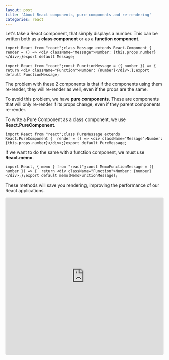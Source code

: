 ```yaml
---
layout: post
title: 'About React components, pure components and re-rendering'
categories: react
---
```

Let's take a React component, that simply displays a number. This can be written both as a **class component** or as a **function component**.

```
import React from "react";class Message extends React.Component {  render = () => <div className="Message">Number: {this.props.number}</div>;}export default Message;
```

```
import React from "react";const FunctionMessage = ({ number }) => {  return <div className="Function">Number: {number}</div>;};export default FunctionMessage;
```

The problem with these 2 components is that if the components using them re-render, they will re-render as well, even if the props are the same.

To avoid this problem, we have **pure components**. These are components that will only re-render if its props change, even if they parent components re-render.

To write a Pure Component as a class component, we use **React.PureComponent**.

```
import React from "react";class PureMessage extends React.PureComponent {  render = () => <div className="Message">Number: {this.props.number}</div>;}export default PureMessage;
```

If we want to do the same with a function component, we must use **React.memo**.

```
import React, { memo } from "react";const MemoFunctionMessage = ({ number }) => {  return <div className="Function">Number: {number}</div>;};export default memo(MemoFunctionMessage);
```

These methods will save you rendering, improving the performance of our React applications.

<iframe src="https://codesandbox.io/embed/jpxokl56n9?autoresize=1" style="width:100%; height:500px; border:0; border-radius: 4px; overflow:hidden;" sandbox="allow-modals allow-forms allow-popups allow-scripts allow-same-origin"></iframe>
